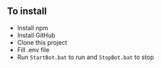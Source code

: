 ## To install
 - Install npm
 - Install GitHub
 - Clone this project
 - Fill .env file
 - Run `StartBot.bat` to run and `StopBot.bat` to stop